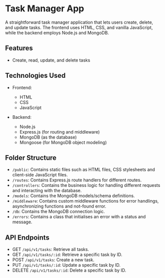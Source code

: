 # Task Manager App

A straightforward task manager application that lets users create, delete, and update tasks. The frontend uses HTML, CSS, and vanilla JavaScript, while the backend employs Node.js and MongoDB.

## Features

- Create, read, update, and delete tasks

## Technologies Used

- Frontend:
  - HTML
  - CSS
  - JavaScript

- Backend:
  - Node.js
  - Express.js (for routing and middleware)
  - MongoDB (as the database)
  - Mongoose (for MongoDB object modeling)

## Folder Structure

- `/public`: Contains static files such as HTML files, CSS stylesheets and client-side JavaScript files.
- `/routes`: Contains Express.js route handlers for different routes.
- `/controllers`: Contains the business logic for handling different requests and interacting with the database.
- `/models`: Contains the MongoDB models/schema definitions.
- `/middleware`: Contains custom middleware functions for error handlings, asynchronizing functions and not-found error.
- `/db`: Contains the MongoDB connection logic.
- `/errors`: Contains a class that initialises an error with a status and message.

## API Endpoints
- GET `/api/v1/tasks`: Retrieve all tasks.
- GET `/api/v1/tasks/:id`: Retrieve a specific task by ID.
- POST `/api/v1/tasks`: Create a new task.
- PUT `/api/v1/tasks/:id`: Update a specific task by ID.
- DELETE `/api/v1/tasks/:id`: Delete a specific task by ID.


